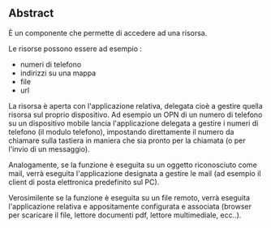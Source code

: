 ## Abstract

È un componente che permette di accedere ad una risorsa.

Le risorse possono essere ad esempio : 
 - numeri di telefono
 - indirizzi su una mappa
 - file
 - url

La risorsa è aperta con l'applicazione relativa, delegata cioè a gestire quella risorsa sul proprio dispositivo.
Ad esempio un OPN di un numero di telefono su un dispositivo mobile lancia l'applicazione delegata a gestire i numeri di telefono (il modulo telefono), impostando direttamente il numero da chiamare sulla
tastiera in maniera che sia pronto per la chiamata (o per l'invio di un messaggio).

Analogamente, se la funzione è eseguita su un oggetto riconosciuto come mail, verrà eseguita l'applicazione designata a gestire le mail (ad esempio il client di posta elettronica predefinito sul PC).

Verosimilente se la funzione è eseguita su un file remoto, verrà eseguita l'applicazione relativa e appositamente configurata e associata (browser per scaricare il file, lettore documenti pdf, lettore multimediale, ecc..).
